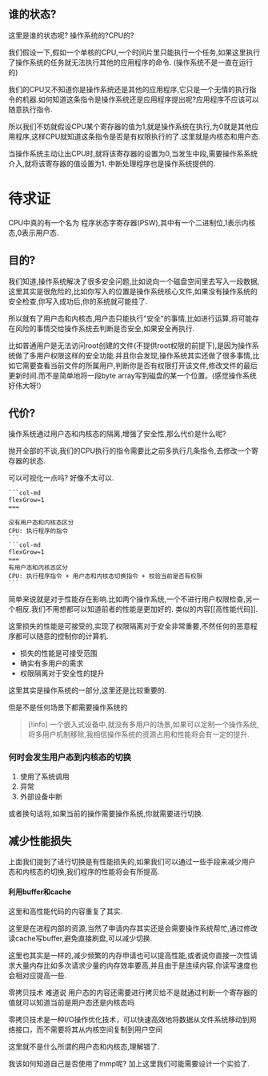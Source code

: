 ## 谁的状态?

这里是谁的状态呢? 操作系统的?CPU的? 

我们假设一下,假如一个单核的CPU,一个时间片里只能执行一个任务,如果这里执行了操作系统的任务就无法执行其他的应用程序的命令. (操作系统不是一直在运行的)

我们的CPU又不知道你是操作系统还是其他的应用程序,它只是一个无情的执行指令的机器.如何知道这条指令是操作系统还是应用程序提出呢?应用程序不应该可以随意执行指令.

所以我们不妨就假设CPU某个寄存器的值为1,就是操作系统在执行,为0就是其他应用程序,这样CPU就知道这条指令是否是有权限执行的了.这里就是内核态和用户态.

当操作系统主动让出CPU时,就将该寄存器的设置为0,当发生中段,需要操作系系统介入,就将该寄存器的值设置为1. 中断处理程序也是操作系统提供的.


# 待求证

CPU中真的有一个名为 程序状态字寄存器(PSW),其中有一个二进制位,1表示内核态,0表示用户态.


## 目的?


我们知道,操作系统解决了很多安全问题,比如说向一个磁盘空间里去写入一段数据,这里其实是很危险的,比如你写入的位置是操作系统核心文件,如果没有操作系统的安全检查,你写入成功后,你的系统就可能挂了.

所以就有了用户态和内核态,用户态只能执行"安全"的事情,比如进行运算,将可能存在风险的事情交给操作系统去判断是否安全,如果安全再执行.

比如普通用户是无法访问root创建的文件(不提供root权限的前提下),是因为操作系统做了多用户权限这样的安全功能.并且你会发现,操作系统其实还做了很多事情,比如它需要查看当前文件的所属用户,判断你是否有权限打开该文件,修改文件的最后更新时间.而不是简单地将一段byte array写到磁盘的某一个位置。(感觉操作系统好伟大呀!）

## 代价?

操作系统通过用户态和内核态的隔离,增强了安全性,那么代价是什么呢?

抛开全部的不谈,我们的CPU执行的指令需要比之前多执行几条指令,去修改一个寄存器的状态.

可以可视化一点吗? 好像不太可以.

````col
```col-md
flexGrow=1
===

没有用户态和内核态区分
CPU: 执行程序的指令
```
```col-md
flexGrow=1
===
有用户态和内核态区分
CPU: 执行程序指令 + 用户态和内核态切换指令 + 校验当前是否有权限 
```

````


简单来说就是对于性能存在影响.比如两个操作系统,一个不进行用户权限检查,另一个相反.我们不用想都可以知道前者的性能是更加好的. 类似的内容[[高性能代码]]. 


这里损失的性能是可接受的,实现了权限隔离对于安全非常重要,不然任何的恶意程序都可以随意的控制你的计算机. 

* 损失的性能是可接受范围 
* 确实有多用户的需求 
* 权限隔离对于安全性的提升

这里其实是操作系统的一部分,这里还是比较重要的.

但是不是任何场景下都需要操作系统的


>[!info] 一个嵌入式设备中,就没有多用户的场景,如果可以定制一个操作系统,将多用户机制移除,我相信操作系统的资源占用和性能将会有一定的提升.


### 何时会发生用户态到内核态的切换

1. 使用了系统调用
2. 异常
3. 外部设备中断

或者换句话将,如果当前的操作需要操作系统,你就需要进行切换. 

## 减少性能损失

上面我们提到了进行切换是有性能损失的,如果我们可以通过一些手段来减少用户态和内核态的切换,我们程序的性能将会有所提高.

#### 利用buffer和cache

这里和高性能代码的内容重复了其实.

这里是在进程内部的资源,当然了申请内存其实还是会需要操作系统帮忙,通过修改读cache写buffer,避免直接刷盘,可以减少切换.

这里也其实是一样的,减少频繁的内存申请也可以提高性能,或者说你直接一次性请求大量内存比如多次请求少量的内存效率要高,并且由于是连续内容,你读写速度也会相对应提高一些.



零拷贝技术 难道说 用户态的内容还需要进行拷贝给不是就通过判断一个寄存器的值就可以知道当前是用户态还是内核态吗

零拷贝技术是一种I/O操作优化技术，可以快速高效地将数据从文件系统移动到网络接口，而不需要将其从内核空间复制到用户空间

这里就不是什么所谓的用户态和内核态,理解错了.


我该如何知道自己是否使用了mmp呢? 加上这里我们可能需要设计一个实验了.

